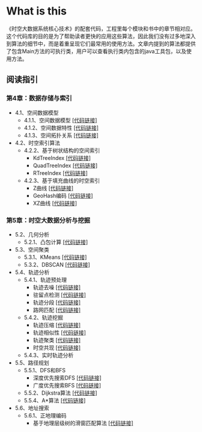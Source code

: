 # What is this
《时空大数据系统核心技术》的配套代码，工程里每个模块和书中的章节相对应。这个代码库的目的是为了帮助读者更快的应用这些算法，因此我们没有过多地深入到算法的细节中，而是着重呈现它们最常用的使用方法。文章内提到的算法都提供了包含Main方法的可执行类，用户可以查看执行类内包含的java工具包，以及使用方法。

## 阅读指引
### 第4章：数据存储与索引
+ 4.1、空间数据模型
  + 4.1.1、空间数据模型 [[代码链接]](chapter-4-st-storage/src/main/java/com/chronomon/storage/model/GeometryDataType.java)
  + 4.1.2、空间数据特性 [[代码链接]](chapter-4-st-storage/src/main/java/com/chronomon/storage/model/GeometryValidation.java)
  + 4.1.3、空间拓扑关系 [[代码链接]](chapter-4-st-storage/src/main/java/com/chronomon/storage/model/GeometryTopologyRelation.java)
+ 4.2、时空索引算法
  + 4.2.2、基于树状结构的空间索引
    + KdTreeIndex [[代码链接]](chapter-4-st-storage/src/main/java/com/chronomon/storage/index/tree/KdTreeIndex.java)
    + QuadTreeIndex [[代码链接]](chapter-4-st-storage/src/main/java/com/chronomon/storage/index/tree/QuadTreeIndex.java)
    + RTreeIndex [[代码链接]](chapter-4-st-storage/src/main/java/com/chronomon/storage/index/tree/RTreeIndex.java)
  + 4.2.3、基于填充曲线的时空索引
    + Z曲线 [[代码链接]](chapter-4-st-storage/src/main/java/com/chronomon/storage/index/curve/ZOrderIndex.java)
    + GeoHash编码 [[代码链接]](chapter-4-st-storage/src/main/java/com/chronomon/storage/index/curve/GeoHash.java)
    + XZ曲线 [[代码链接]](chapter-4-st-storage/src/main/java/com/chronomon/storage/index/curve/XZOrderIndex.java)

### 第5章：时空大数据分析与挖掘
+ 5.2、几何分析
  + 5.2.1、凸包计算 [[代码链接]](chapter-5-st-analysis/src/main/java/com/chronomon/analysis/convex/ConvexHull.java)
+ 5.3、空间聚类
  + 5.3.1、KMeans [[代码链接]](chapter-5-st-analysis/src/main/java/com/chronomon/analysis/cluster/KMeansPlusPlusCluster.java)
  + 5.3.2、DBSCAN [[代码链接]](chapter-5-st-analysis/src/main/java/com/chronomon/analysis/cluster/DBSCANCluster.java)
+ 5.4、轨迹分析
  + 5.4.1、轨迹预处理
    + 轨迹去噪 [[代码链接]]()
    + 驻留点检测 [[代码链接]]()
    + 轨迹分段 [[代码链接]]()
    + 路网匹配 [[代码链接]]()
  + 5.4.2、轨迹挖掘
    + 轨迹压缩 [[代码链接]](chapter-5-st-analysis/src/main/java/com/chronomon/analysis/trajectory/compress/TrajectoryCompress.java)
    + 轨迹相似性 [[代码链接]](chapter-5-st-analysis/src/main/java/com/chronomon/analysis/trajectory/similarity/TrajectorySimilarity.java)
    + 轨迹聚类 [[代码链接]](chapter-5-st-analysis/src/main/java/com/chronomon/analysis/trajectory/cluster/TrajectoryCluster.java)
    + 时空共现 [[代码链接]](chapter-5-st-analysis/src/main/java/com/chronomon/analysis/trajectory/cooccur/SocialStrengthInfer.java)
  + 5.4.3、实时轨迹分析
+ 5.5、路径规划
  + 5.5.1、DFS和BFS
    + 深度优先搜索DFS [[代码链接]](chapter-5-st-analysis/src/main/java/com/chronomon/analysis/path/DFSModel.java)
    + 广度优先搜索BFS [[代码链接]](chapter-5-st-analysis/src/main/java/com/chronomon/analysis/path/BFSModel.java)
  + 5.5.2、Dijkstra算法 [[代码链接]](chapter-5-st-analysis/src/main/java/com/chronomon/analysis/path/DijkstraModel.java)
  + 5.5.4、A*算法 [[代码链接]](chapter-5-st-analysis/src/main/java/com/chronomon/analysis/path/AStarModel.java)
+ 5.6、地址搜索
  + 5.6.1、正地理编码
    + 基于地理层级树的滑窗匹配算法 [[代码链接]](chapter-5-st-analysis/src/main/java/com/chronomon/analysis/address/AddressSearch.java)

